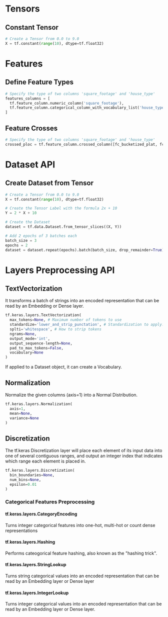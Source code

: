 # Tensors
## Constant Tensor
``` python
# Create a Tensor from 0.0 to 9.0
X = tf.constant(range(10), dtype=tf.float32)
```
# Features
## Define Feature Types
``` python
# Specify the type of two columns 'square_footage' and 'house_type'
features_columns = [
  tf.feature_column.numeric_column('square_footage'),
  tf.feature_column.categorical_column_with_vocabulary_list('house_type', ['house', 'apartment'])
]
```
## Feature Crosses
``` python
# Specify the type of two columns 'square_footage' and 'house_type'
crossed_ploc = tf.feature_column.crossed_column([fc_bucketized_plat, fc_bucketized_plon], hash_bucket_size=NBUCKETS * NBUCKETS)
```
# Dataset API
## Create Dataset from Tensor
``` python
# Create a Tensor from 0.0 to 9.0
X = tf.constant(range(10), dtype=tf.float32)

# Create the Tensor Label with the formula 2x + 10
Y = 2 * X + 10

# Create the Dataset
dataset = tf.data.Dataset.from_tensor_slices((X, Y))

# Add 2 epochs of 3 batches each
batch_size = 3
epochs = 2
dataset = dataset.repeat(epochs).batch(batch_size, drop_remainder=True)
```
# Layers Preprocessing API
## TextVectorization
It transforms a batch of strings into an encoded representation that can be read by an Embedding or Dense layer.
``` python
tf.keras.layers.TextVectorization(
  max_tokens=None, # Maximum number of tokens to use
  standardize='lower_and_strip_punctation', # Standardization to apply: lowercase and remove punctation
  splti='whitespace', # How to strip tokens
  ngrams=None,
  output_mode='int',
  output_sequence-length=None,
  pad_to_max_tokens=False,
  vocabulary=None
)
```
If applied to a Dataset object, it can create a Vocabulary.
## Normalization
Normalize the given columns (axis=1) into a Normal Distribution.
``` python
tf.keras.layers.Normalization(
  axis=1,
  mean=None,
  variance=None
)
```
## Discretization
The tf.keras Discretization layer will place each element of its input data into one of several contiguous ranges,
and output an integer index that indicates which range each element is placed in.
``` python
tf.keras.layers.Discretization(
  bin_boundaries=None,
  num_bins=None,
  epsilon=0.01
)
```
### Categorical Features Preprocessing
#### tf.keras.layers.CategoryEncoding
Turns integer categorical features into one-hot, multi-hot or count dense representations
#### tf.keras.layers.Hashing
Performs cateogorical feature hashing, also known as the "hashing trick".
#### tf.keras.layers.StringLookup
Turns string categorical values into an encoded representation that can be read by an Embedding layer or Dense layer
#### tf.keras.layers.IntegerLookup
Turns integer categorical values into an encoded representation that can be read by an Embedding layer or Dense layer.
